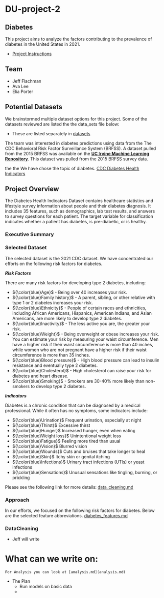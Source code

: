 # DU-project-2
## Diabetes

This project aims to analyze the factors contributing to the prevalence of diabetes in the United States in 2021.

- [Project Instructions](project-2-overview.md)

## Team
 
 - Jeff Flachman
 - Ava Lee
 - Elia Porter


 ## Potential Datasets

We brainstormed multiple dataset options for this project.  Some of the datasets reviewed are listed the the data_sets file below:

- These are listed separately in [datasets](data_sets.md)
  
The team was interested in diabetes predictions using data from the The CDC Behavioral Risk Factor Surveillance System (BRFSS).  A dataset pulled from the 2015 BRFSS was available on the [**UC Irvine Machine Learning Repository**](https://archive.ics.uci.edu/dataset/891/cdc+diabetes+health+indicators).  This dataset was pulled from the 2015 BRFSS survey data.

the the We have chose the topic of diabetes.
[CDC Diabetes Health Indicators](https://archive.ics.uci.edu/dataset/891/cdc+diabetes+health+indicators)


## Project Overview

The Diabetes Health Indicators Dataset contains healthcare statistics and lifestyle survey information about people and their diabetes diagnosis. It includes 35 features, such as demographics, lab test results, and answers to survey questions for each patient. The target variable for classification indicates whether a patient has diabetes, is pre-diabetic, or is healthy.
### Executive Summary


### Selected Dataset

The selected dataset is the 2021 CDC dataset.
We have concentrated our efforts on the following risk factors for diabetes.

***Risk Factors*** 
 
   There are many risk factors for developing type 2 diabetes, including:

-   ${\color{blue}Age}$ - Being over 40 increases your risk.   
-   ${\color{blue}Family history}$ - A parent, sibling, or other relative with type 1 or 2 diabetes increases your risk.
-   ${\color{blue}Ethnicity}$ - People of certain races and ethnicities, including African Americans, Hispanics, American Indians, and Asian Americans, are more likely to develop type 2 diabetes.
-   ${\color{blue}Inactivity}$ - The less active you are, the greater your risk.
-   ${\color{blue}Weight}$ - Being overweight or obese increases your risk. You can estimate your risk by measuring your waist circumference. Men have a higher risk if their waist circumference is more than 40 inches, while women who are not pregnant have a higher risk if their waist circumference is more than 35 inches.
-   ${\color{blue}Blood pressure}$ - High blood pressure can lead to insulin resistance and eventually type 2 diabetes.
-   ${\color{blue}Cholesterol}$ - High cholesterol can raise your risk for diabetes and heart disease.
-   ${\color{blue}Smoking}$ - Smokers are 30-40% more likely than non-smokers to develop type 2 diabetes.

***Indicators***

Diabetes is a chronic condition that can be diagnosed by a medical professional. While it often has no symptoms, some indicators include:

-   ${\color{blue}Urination}$ Frequent urination, especially at night
-   ${\color{blue}Thirst}$ Excessive thirst
-   ${\color{blue}Hunger}$ Increased hunger, even when eating
-   ${\color{blue}Weight loss}$ Unintentional weight loss
-   ${\color{blue}Fatigue}$ Feeling more tired than usual
-   ${\color{blue}Vision}$ Blurred vision
-   ${\color{blue}Wounds}$ Cuts and bruises that take longer to heal
-   ${\color{blue}Skin}$ Itchy skin or genital itching
-   ${\color{blue}Infections}$ Urinary tract infections (UTIs) or yeast infections
-   ${\color{blue}Sensations}$ Unusual sensations like tingling, burning, or prickling

Please see the following link for more details: [data_cleaning.md](data_cleaning.md)

### Approach

In our efforts, we focused on the following risk factors for diabetes. Below are the selected feature abbreviations.
[diabetes_features.md](diabetes_features.md)

### DataCleaning 

- Jeff will write



# What can we write on:


    

    For Analysis you can look at [analysis.md](analysis.md)



- The Plan
    - Run models on basic data
    - 

